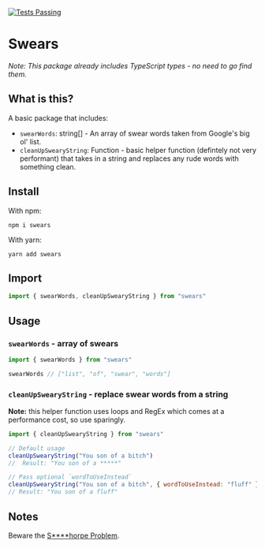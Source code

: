 [![Tests Passing](https://github.com/thathurtabit/swears/actions/workflows/run-tests.yml/badge.svg)](https://github.com/thathurtabit/swears/actions/workflows/run-tests.yml)

# Swears
_Note: This package already includes TypeScript types - no need to go find them._

## What is this?

A basic package that includes:

* `swearWords`: string[] - An array of swear words taken from Google's big ol' list.
* `cleanUpSwearyString`: Function - basic helper function (defintely not very performant) that takes in a string and replaces any rude words with something clean.

## Install

With npm:
```console
npm i swears
```

With yarn:
```console
yarn add swears
```

## Import

```javascript
import { swearWords, cleanUpSwearyString } from "swears"
```
## Usage

### `swearWords` - array of swears

```javascript
import { swearWords } from "swears"

swearWords // ["list", "of", "swear", "words"]
```

### `cleanUpSwearyString` - replace swear words from a string
__Note:__ this helper function uses loops and RegEx which comes at a performance cost, so use sparingly.


```javascript
import { cleanUpSwearyString } from "swears"

// Default usage
cleanUpSwearyString("You son of a bitch")
//  Result: "You son of a *****"

// Pass optional `wordToUseInstead`
cleanUpSwearyString("You son of a bitch", { wordToUseInstead: "fluff" })
// Result: "You son of a fluff"
```

## Notes

Beware the [S****horpe Problem](https://en.wikipedia.org/wiki/Scunthorpe_problem).

